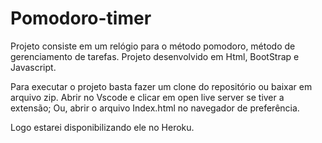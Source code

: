 # Pomodoro-timer

Projeto consiste em um relógio para o método pomodoro, método de gerenciamento de tarefas.
Projeto desenvolvido em Html, BootStrap e Javascript.


Para executar o projeto basta fazer um clone do repositório ou baixar em arquivo zip.
Abrir no Vscode e clicar em open live server se tiver a extensão;
Ou, abrir o arquivo Index.html no navegador de preferência.


Logo estarei disponibilizando ele no Heroku.
